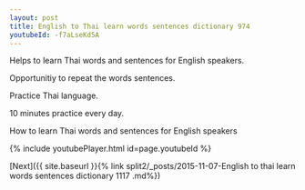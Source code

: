 ```yaml
---
layout: post
title: English to Thai learn words sentences dictionary 974 
youtubeId: -f7aLseKd5A
---
```

 
 
Helps to learn Thai words and sentences for English speakers.

Opportunitiy to repeat the words sentences. 

Practice Thai language. 
 
10 minutes practice every day. 
 
How to learn Thai words and sentences for English speakers 
 
{% include youtubePlayer.html id=page.youtubeId %}
 
 
[Next]({{ site.baseurl }}{% link  split2/_posts/2015-11-07-English to thai learn words sentences dictionary 1117 .md%})
 
